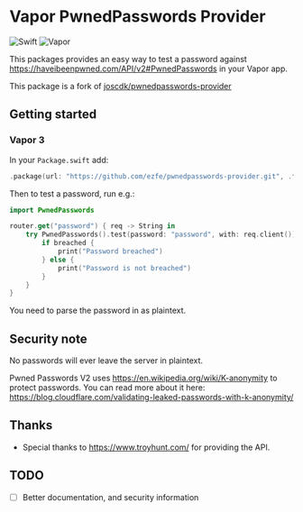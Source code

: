 # Vapor PwnedPasswords Provider

![Swift](http://img.shields.io/badge/swift-4.2-brightgreen.svg)
![Vapor](http://img.shields.io/badge/vapor-3.0-brightgreen.svg)

This packages provides an easy way to test a password against https://haveibeenpwned.com/API/v2#PwnedPasswords in your Vapor app.

This package is a fork of [joscdk/pwnedpasswords-provider](https://github.com/joscdk/pwnedpasswords-provider)

## Getting started

### Vapor 3

In your `Package.swift` add:

```swift
.package(url: "https://github.com/ezfe/pwnedpasswords-provider.git", .from: "1.0.0")
```

Then to test a password, run e.g.:

```swift
import PwnedPasswords

router.get("password") { req -> String in        
	try PwnedPasswords().test(password: "password", with: req.client()).map { breached in
		if breached {
			print("Password breached")
		} else {
			print("Password is not breached")
		}
	}
}
```

You need to parse the password in as plaintext.

## Security note

No passwords will ever leave the server in plaintext.

Pwned Passwords V2 uses https://en.wikipedia.org/wiki/K-anonymity to protect passwords. You can read more about it here: https://blog.cloudflare.com/validating-leaked-passwords-with-k-anonymity/

## Thanks

- Special thanks to https://www.troyhunt.com/ for providing the API.

## TODO

- [ ] Better documentation, and security information
